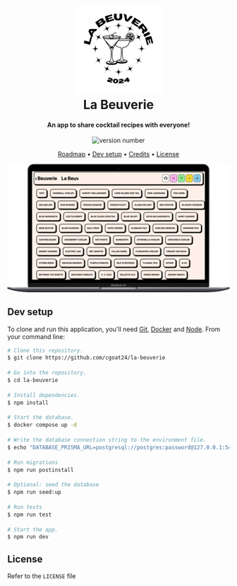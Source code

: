 <h1 align="center">
  <br>
  <a href="https://github.com/cgoat24/la-beuverie"><img src="static/logo.png" alt="La Beuverie" width="200"></a>
  <br>
  La Beuverie
  <br>
</h1>

<h4 align="center">An app to share cocktail recipes with everyone!</h4>

<p align="center">
    <img src="https://badge.fury.io/gh/cgoat24%2Fla-beuverie.svg" alt="version number">
</p>

<p align="center">
  <a href="#roadmap">Roadmap</a> •
  <a href="#dev-setup">Dev setup</a> •
  <a href="#credits">Credits</a> •
  <a href="#license">License</a>
</p>

![screenshot](./static/screenshot.png)

## Dev setup

To clone and run this application, you'll need [Git](https://git-scm.com), [Docker](https://www.docker.com/) and [Node](https://nodejs.org/). From your command line:

```bash
# Clone this repository.
$ git clone https://github.com/cgoat24/la-beuverie

# Go into the repository.
$ cd la-beuverie

# Install dependencies.
$ npm install

# Start the database.
$ docker compose up -d

# Write the database connection string to the environment file.
$ echo "DATABASE_PRISMA_URL=postgresql://postgres:password@127.0.0.1:5432/la-beuverie" > .env

# Run migrations
$ npm run postinstall

# Optional: seed the database
$ npm run seed:up

# Run tests
$ npm run test

# Start the app.
$ npm run dev
```

## License

Refer to the `LICENSE` file
